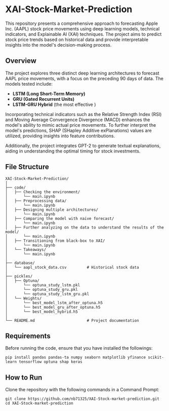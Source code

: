# XAI-Stock-Market-Prediction

This repository presents a comprehensive approach to forecasting Apple Inc. (AAPL) stock price movements using deep learning models, technical indicators, and Explainable AI (XAI) techniques. The project aims to predict stock price trends based on historical data and provide interpretable insights into the model's decision-making process.

## Overview

The project explores three distinct deep learning architectures to forecast AAPL price movements, with a focus on the preceding 90 days of data. The models tested include:

- **LSTM (Long Short-Term Memory)**
- **GRU (Gated Recurrent Units)**
- **LSTM-GRU Hybrid** (the most effective )

Incorporating technical indicators such as the Relative Strength Index (RSI) and Moving Average Convergence Divergence (MACD) enhances the model's ability to mimic actual price movements. To further interpret the model's predictions, SHAP (SHapley Additive exPlanations) values are utilized, providing insights into feature contributions.

Additionally, the project integrates GPT-2 to generate textual explanations, aiding in understanding the optimal timing for stock investments.

## File Structure

```plaintext
XAI-Stock-Market-Prediction/
│
├── code/
│   ├── Checking the environment/
│       └── main.ipynb         
│   ├── Preprocessing data/
│       └── main.ipynb     
│   ├── Designing multiple architectures/
│       └── main.ipynb   
│   ├── Comparing the model with naive forecast/
│       └── main.ipynb  
│   ├── Further analyzing on the data to understand the results of the model/
│       └── main.ipynb  
│   ├── Transitioning from black-box to XAI/
│       └── main.ipynb   
│   └── Takeaways/
│       └── main.ipynb  
│
├── database/
│   └── aapl_stock_data.csv         # Historical stock data
│
├── pickles/
│   ├── Optuna/
│       └── optuna_study_lstm.pkl
│       └── optuna_study_gru.pkl
│       └── optuna_study_lstm_gru.pkl           
│   └── Weights/
│       └── best_model_lstm_after_optuna.h5
│       └── best_model_gru_after_optuna.h5
│       └── best_model_hybrid.h5 
│
└── README.md                       # Project documentation
```

## Requirements

Before running the code, ensure that you have installed the followings:

```plaintext
pip install pandas pandas-ta numpy seaborn matplotlib yfinance scikit-learn tensorflow optuna shap keras
```


## How to Run

Clone the repository with the following commands in a Command Prompt:

```plaintext
git clone https://github.com/nb71325/XAI-Stock-market-prediction.git
cd XAI-Stock-market-prediction
```
